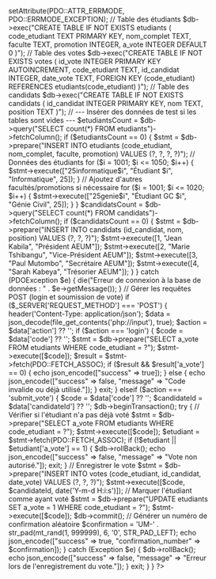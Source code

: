 <?php
// ==============================================================================
// 1. GESTION DU BACK-END (PHP)
//    Ce script gère les requêtes vers la base de données.
// ==============================================================================

// Nom du fichier de base de données SQLite.
// KSWEB supporte SQLite, ce qui est idéal pour une utilisation locale.
$databaseFile = 'vote.db';

// Créer la base de données et les tables si elles n'existent pas.
try {
    $db = new PDO("sqlite:$databaseFile");
    $db->setAttribute(PDO::ATTR_ERRMODE, PDO::ERRMODE_EXCEPTION);

    // Table des étudiants
    $db->exec("CREATE TABLE IF NOT EXISTS etudiants (
        code_etudiant TEXT PRIMARY KEY,
        nom_complet TEXT,
        faculte TEXT,
        promotion INTEGER,
        a_vote INTEGER DEFAULT 0
    )");

    // Table des votes
    $db->exec("CREATE TABLE IF NOT EXISTS votes (
        id_vote INTEGER PRIMARY KEY AUTOINCREMENT,
        code_etudiant TEXT,
        id_candidat INTEGER,
        date_vote TEXT,
        FOREIGN KEY (code_etudiant) REFERENCES etudiants(code_etudiant)
    )");
    
    // Table des candidats
    $db->exec("CREATE TABLE IF NOT EXISTS candidats (
        id_candidat INTEGER PRIMARY KEY,
        nom TEXT,
        position TEXT
    )");
    
    // --- Insérer des données de test si les tables sont vides ---
    $etudiantsCount = $db->query("SELECT count(*) FROM etudiants")->fetchColumn();
    if ($etudiantsCount == 0) {
        $stmt = $db->prepare("INSERT INTO etudiants (code_etudiant, nom_complet, faculte, promotion) VALUES (?, ?, ?, ?)");
        
        // Données des étudiants
        for ($i = 1001; $i <= 1050; $i++) {
            $stmt->execute(["25informatique$i", "Étudiant $i", "Informatique", 25]);
        }
        // Ajoutez d'autres facultés/promotions si nécessaire
        for ($i = 1001; $i <= 1020; $i++) {
            $stmt->execute(["25genie$i", "Étudiant GC $i", "Génie Civil", 25]);
        }
    }

    $candidatsCount = $db->query("SELECT count(*) FROM candidats")->fetchColumn();
    if ($candidatsCount == 0) {
        $stmt = $db->prepare("INSERT INTO candidats (id_candidat, nom, position) VALUES (?, ?, ?)");
        $stmt->execute([1, "Jean Kabila", "Président AEUM"]);
        $stmt->execute([2, "Marie Tshibangu", "Vice-Président AEUM"]);
        $stmt->execute([3, "Paul Mutombo", "Secrétaire AEUM"]);
        $stmt->execute([4, "Sarah Kabeya", "Trésorier AEUM"]);
    }
    
} catch (PDOException $e) {
    die("Erreur de connexion à la base de données : " . $e->getMessage());
}

// Gérer les requêtes POST (login et soumission de vote)
if ($_SERVER['REQUEST_METHOD'] === 'POST') {
    header('Content-Type: application/json');
    $data = json_decode(file_get_contents('php://input'), true);
    
    $action = $data['action'] ?? '';
    
    if ($action === 'login') {
        $code = $data['code'] ?? '';
        $stmt = $db->prepare("SELECT a_vote FROM etudiants WHERE code_etudiant = ?");
        $stmt->execute([$code]);
        $result = $stmt->fetch(PDO::FETCH_ASSOC);
        
        if ($result && $result['a_vote'] == 0) {
            echo json_encode(["success" => true]);
        } else {
            echo json_encode(["success" => false, "message" => "Code invalide ou déjà utilisé."]);
        }
        exit;
        
    } elseif ($action === 'submit_vote') {
        $code = $data['code'] ?? '';
        $candidateId = $data['candidateId'] ?? '';
        
        $db->beginTransaction();
        try {
            // Vérifier si l'étudiant n'a pas déjà voté
            $stmt = $db->prepare("SELECT a_vote FROM etudiants WHERE code_etudiant = ?");
            $stmt->execute([$code]);
            $etudiant = $stmt->fetch(PDO::FETCH_ASSOC);
            
            if (!$etudiant || $etudiant['a_vote'] == 1) {
                $db->rollBack();
                echo json_encode(["success" => false, "message" => "Vote non autorisé."]);
                exit;
            }
            
            // Enregistrer le vote
            $stmt = $db->prepare("INSERT INTO votes (code_etudiant, id_candidat, date_vote) VALUES (?, ?, ?)");
            $stmt->execute([$code, $candidateId, date('Y-m-d H:i:s')]);
            
            // Marquer l'étudiant comme ayant voté
            $stmt = $db->prepare("UPDATE etudiants SET a_vote = 1 WHERE code_etudiant = ?");
            $stmt->execute([$code]);
            
            $db->commit();
            
            // Générer un numéro de confirmation aléatoire
            $confirmation = 'UM-' . str_pad(mt_rand(1, 999999), 6, '0', STR_PAD_LEFT);
            echo json_encode(["success" => true, "confirmation_number" => $confirmation]);
            
        } catch (Exception $e) {
            $db->rollBack();
            echo json_encode(["success" => false, "message" => "Erreur lors de l'enregistrement du vote."]);
        }
        exit;
    }
}
?>

<!DOCTYPE html>
<html lang="fr">
<head>
    <meta charset="UTF-8">
    <meta name="viewport" content="width=device-width, initial-scale=1.0">
    <title>Système de Vote en Ligne - Université de Tshikama</title>
    <style>
        * {
            margin: 0;
            padding: 0;
            box-sizing: border-box;
            font-family: 'Segoe UI', Tahoma, Geneva, Verdana, sans-serif;
        }
        
        body {
            background-color: #f5f5f5;
            color: #333;
            line-height: 1.6;
        }
        
        .container {
            max-width: 800px;
            margin: 0 auto;
            padding: 20px;
        }
        
        header {
            background-color: #1a237e;
            color: white;
            padding: 20px 0;
            text-align: center;
            border-radius: 5px 5px 0 0;
            margin-bottom: 20px;
        }
        
        .logo {
            font-size: 24px;
            font-weight: bold;
            margin-bottom: 10px;
        }
        
        h1 {
            font-size: 22px;
            margin-bottom: 10px;
        }
        
        .card {
            background-color: white;
            border-radius: 5px;
            box-shadow: 0 2px 10px rgba(0, 0, 0, 0.1);
            padding: 20px;
            margin-bottom: 20px;
        }
        
        .form-group {
            margin-bottom: 15px;
        }
        
        label {
            display: block;
            margin-bottom: 5px;
            font-weight: 600;
        }
        
        input[type="text"] {
            width: 100%;
            padding: 10px;
            border: 1px solid #ddd;
            border-radius: 4px;
            font-size: 16px;
        }
        
        button {
            background-color: #1a237e;
            color: white;
            border: none;
            padding: 12px 20px;
            border-radius: 4px;
            cursor: pointer;
            font-size: 16px;
            font-weight: 600;
            transition: background-color 0.3s;
        }
        
        button:hover {
            background-color: #303f9f;
        }
        
        .candidates {
            display: grid;
            grid-template-columns: repeat(auto-fill, minmax(200px, 1fr));
            gap: 15px;
            margin-top: 20px;
        }
        
        .candidate {
            border: 1px solid #ddd;
            border-radius: 4px;
            padding: 15px;
            text-align: center;
            cursor: pointer;
            transition: all 0.3s;
        }
        
        .candidate:hover {
            background-color: #f0f0f0;
            transform: translateY(-2px);
        }
        
        .candidate.selected {
            border-color: #1a237e;
            background-color: #e8eaf6;
        }
        
        .hidden {
            display: none;
        }
        
        .message {
            padding: 15px;
            margin: 15px 0;
            border-radius: 4px;
            text-align: center;
        }
        
        .success {
            background-color: #e8f5e9;
            color: #2e7d32;
            border: 1px solid #c8e6c9;
        }
        
        .error {
            background-color: #ffebee;
            color: #c62828;
            border: 1px solid #ffcdd2;
        }
        
        footer {
            text-align: center;
            margin-top: 30px;
            color: #666;
            font-size: 14px;
        }
    </style>
</head>
<body>
    <div class="container">
        <header>
            <div class="logo">UT - Université de Tshikama</div>
            <h1>Système de Vote en Ligne pour les Élections Étudiantes</h1>
        </header>
        
        <div id="login-section" class="card">
            <h2>Identification de l'étudiant</h2>
            <p>Veuillez entrer votre nom et code étudiant pour accéder au système de vote.</p>
            
            <div class="form-group">
                <label for="name">Nom complet:</label>
                <input type="text" id="name" placeholder="Votre nom et prénom">
            </div>
            
            <div class="form-group">
                <label for="code">Code étudiant:</label>
                <input type="text" id="code" placeholder="Votre code étudiant (ex: 25informatique1001)">
            </div>
            
            <button id="login-btn">Voter</button>
            
            <div id="login-message" class="message hidden"></div>
        </div>
        
        <div id="voting-section" class="card hidden">
            <h2>Procédez à votre vote</h2>
            <p id="welcome-message">Bonjour [Nom], veuillez sélectionner votre candidat:</p>
            
            <div class="candidates" id="candidates-list">
                </div>
            
            <button id="submit-vote" disabled>Soumettre mon vote</button>
            <div id="vote-message" class="message hidden"></div>
        </div>
        
        <div id="confirmation-section" class="card hidden">
            <h2>Vote enregistré avec succès!</h2>
            <div class="message success">
                <p>Merci d'avoir participé aux élections de l'Université de Tshikama.</p>
                <p>Votre vote a été enregistré et ne pourra pas être modifié.</p>
            </div>
            <p>Numéro de confirmation: <span id="confirmation-number"></span></p>
        </div>
        
        <footer>
            <p>© 2025 Université de Tshikama - Tous droits réservés</p>
            <p>Système sécurisé de vote en ligne crée par: ir Kalambayi Kalala Manasse & ir Muipatayi Tshishimbi Fridolin</p>
        </footer>
    </div>

    <script>
        // ======================================================================
        // 3. LOGIQUE FRONT-END (JAVASCRIPT)
        //    Ce script gère l'interface et les interactions avec l'utilisateur.
        // ======================================================================

        // Données des candidats (chargées en dur pour la démo, pourraient être chargées depuis le serveur)
        const candidates = [
            { id: 1, name: "Jean Kabila", position: "Président AEUM" },
            { id: 2, name: "Marie Tshibangu", position: "Vice-Président AEUM" },
            { id: 3, name: "Paul Mutombo", position: "Secrétaire AEUM" },
            { id: 4, name: "Sarah Kabeya", position: "Trésorier AEUM" }
        ];

        // Références aux éléments DOM
        const loginSection = document.getElementById('login-section');
        const votingSection = document.getElementById('voting-section');
        const confirmationSection = document.getElementById('confirmation-section');
        const loginBtn = document.getElementById('login-btn');
        const nameInput = document.getElementById('name');
        const codeInput = document.getElementById('code');
        const loginMessage = document.getElementById('login-message');
        const welcomeMessage = document.getElementById('welcome-message');
        const candidatesList = document.getElementById('candidates-list');
        const submitVoteBtn = document.getElementById('submit-vote');
        const voteMessage = document.getElementById('vote-message');
        const confirmationNumber = document.getElementById('confirmation-number');
        
        // Variables d'état
        let selectedCandidate = null;
        let currentStudent = null;
        
        function initializeCandidates() {
            candidatesList.innerHTML = '';
            candidates.forEach(candidate => {
                const candidateElement = document.createElement('div');
                candidateElement.className = 'candidate';
                candidateElement.dataset.id = candidate.id;
                
                candidateElement.innerHTML = `
                    <h3>${candidate.name}</h3>
                    <p>${candidate.position}</p>
                `;
                
                candidateElement.addEventListener('click', () => {
                    document.querySelectorAll('.candidate').forEach(c => c.classList.remove('selected'));
                    candidateElement.classList.add('selected');
                    selectedCandidate = candidate.id;
                    submitVoteBtn.disabled = false;
                });
                
                candidatesList.appendChild(candidateElement);
            });
        }
        
        function initializeApp() {
            initializeCandidates();
            
            // Événement de connexion
            loginBtn.addEventListener('click', () => {
                const name = nameInput.value.trim();
                const code = codeInput.value.trim();
                
                if (!name || !code) {
                    loginMessage.textContent = 'Veuillez entrer votre nom et code étudiant.';
                    loginMessage.className = 'message error';
                    loginMessage.classList.remove('hidden');
                    return;
                }
                
                // Appel au serveur PHP pour la vérification
                fetch('vote.php', {
                    method: 'POST',
                    headers: { 'Content-Type': 'application/json' },
                    body: JSON.stringify({ action: 'login', code: code })
                })
                .then(response => response.json())
                .then(data => {
                    if (data.success) {
                        currentStudent = { name, code };
                        welcomeMessage.textContent = `Bonjour ${name}, veuillez sélectionner votre candidat:`;
                        loginSection.classList.add('hidden');
                        votingSection.classList.remove('hidden');
                        loginMessage.classList.add('hidden');
                    } else {
                        loginMessage.textContent = data.message;
                        loginMessage.className = 'message error';
                        loginMessage.classList.remove('hidden');
                    }
                })
                .catch(error => {
                    console.error('Erreur:', error);
                    loginMessage.textContent = 'Erreur de connexion au serveur.';
                    loginMessage.className = 'message error';
                    loginMessage.classList.remove('hidden');
                });
            });
            
            // Événement de soumission du vote
            submitVoteBtn.addEventListener('click', () => {
                if (!selectedCandidate) {
                    voteMessage.textContent = 'Veuillez sélectionner un candidat.';
                    voteMessage.className = 'message error';
                    voteMessage.classList.remove('hidden');
                    return;
                }
                
                // Appel au serveur PHP pour enregistrer le vote
                fetch('vote.php', {
                    method: 'POST',
                    headers: { 'Content-Type': 'application/json' },
                    body: JSON.stringify({
                        action: 'submit_vote',
                        code: currentStudent.code,
                        candidateId: selectedCandidate
                    })
                })
                .then(response => response.json())
                .then(data => {
                    if (data.success) {
                        confirmationNumber.textContent = data.confirmation_number;
                        votingSection.classList.add('hidden');
                        confirmationSection.classList.remove('hidden');
                    } else {
                        voteMessage.textContent = data.message;
                        voteMessage.className = 'message error';
                        voteMessage.classList.remove('hidden');
                    }
                })
                .catch(error => {
                    console.error('Erreur:', error);
                    voteMessage.textContent = 'Erreur lors de l\'envoi du vote.';
                    voteMessage.className = 'message error';
                    voteMessage.classList.remove('hidden');
                });
            });
        }
        
        document.addEventListener('DOMContentLoaded', initializeApp);
    </script>
</body>
</html>
